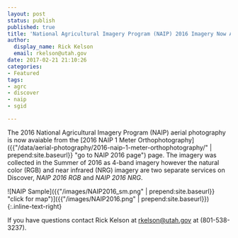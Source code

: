 ```yaml
---
layout: post
status: publish
published: true
title: 'National Agricultural Imagery Program (NAIP) 2016 Imagery Now Available'
author:
  display_name: Rick Kelson
  email: rkelson@utah.gov
date: 2017-02-21 21:10:26
categories:
- Featured
tags:
- agrc
- discover
- naip
- sgid

---
```


The 2016 National Agricultural Imagery Program (NAIP) aerial photography is now avaiable from the [2016 NAIP 1 Meter Orthophotography]({{"/data/aerial-photography/2016-naip-1-meter-orthophotography/" | prepend:site.baseurl}} "go to NAIP 2016 page") page. The imagery
was collected in the Summer of 2016 as 4-band imagery however the natural color (RGB) and near infrared (NRG) imagery are
two separate services on Discover, _NAIP 2016 RGB_ and _NAIP 2016 NRG_.

![NAIP Sample]({{"/images/NAIP2016_sm.png" | prepend:site.baseurl}} "click for map")]({{"/images/NAIP2016.png" | prepend:site.baseurl}}){:.inline-text-right}

If you have questions contact Rick Kelson at [rkelson@utah.gov](mailto:rkelson@utah.gov) at (801-538-3237).
